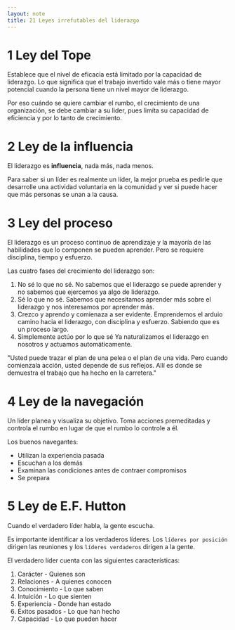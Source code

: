 ```yaml
---
layout: note
title: 21 Leyes irrefutables del liderazgo
---
```


# 1 Ley del Tope
Establece que el nivel de eficacia está limitado por la capacidad de liderazgo. Lo que significa que el trabajo invertido vale más o tiene mayor potencial cuando la persona tiene un nivel mayor de liderazgo.

Por eso cuándo se quiere cambiar el rumbo, el crecimiento de una organización, se debe cambiar a su lider, pues limíta su capacidad de eficiencia y por lo tanto de crecimiento.

# 2 Ley de la influencia
El liderazgo es **influencia**, nada más, nada menos.

Para saber si un líder es realmente un líder, la mejor prueba es pedirle que desarrolle una actividad voluntaria en la comunidad y ver si puede hacer que más personas se unan a la causa.

# 3 Ley del proceso
El liderazgo es un proceso continuo de aprendizaje y la mayoría de las habilidades que lo componen se pueden aprender. Pero se requiere disciplina, tiempo y esfuerzo.

Las cuatro fases del crecimiento del liderazgo son:
1. No sé lo que no sé.
No sabemos que el liderazgo se puede aprender y no sabemos que ejercemos ya algo de liderazgo.
2. Sé lo que no sé.
Sabemos que necesitamos aprender más sobre el liderazgo y nos interesamos por aprender más.
3. Crezco y aprendo y comienaza a ser evidente.
Emprendemos el arduio camino hacia el liderazgo, con disciplina y esfuerzo. Sabiendo que es un proceso largo.
4. Simplemente actúo por lo que sé
Ya naturalizamos el liderazgo en nosotros y actuamos automáticamente.

"Usted puede trazar el plan de una pelea o el plan de una vida. Pero cuando  comienzala  acción,  usted  depende  de  sus  reflejos.  Allí  es  donde  se  demuestra  el trabajo  que  ha  hecho  en  la  carretera."

# 4 Ley de la navegación
Un líder planea y visualiza su objetivo. Toma acciones premeditadas y controla el rumbo en lugar de que el rumbo lo controle a él.

Los buenos navegantes:
* Utilizan la experiencia pasada
* Escuchan a los demás
* Examinan las condiciones antes de contraer compromisos
* Se prepara

# 5 Ley de E.F. Hutton
Cuando el verdadero líder habla, la gente escucha.

Es importante identificar a los verdaderos líderes. Los `líderes por posición` dirigen las reuniones y los `líderes verdaderos` dirigen a la gente.

El verdadero líder cuenta con las siguientes características:
1. Carácter - Quienes son
2. Relaciones - A quienes conocen
3. Conocimiento - Lo que saben
4. Intuición - Lo que sienten
5. Experiencia - Donde han estado
6. Éxitos pasados - Lo que han hecho
7. Capacidad - Lo que pueden hacer